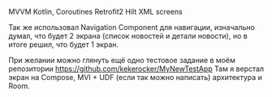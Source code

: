 MVVM
Kotlin, Coroutines
Retrofit2
Hilt
XML screens

Так же использовал Navigation Component для навигации, изначально думал, что будет 2 экрана (список новостей и детали новости), но в итоге решил, что будет 1 экран.

При желании можно глянуть ещё одно тестовое задание в моём репозитории https://github.com/kekerocker/MyNewTestApp
Там я верстал экран на Compose, MVI + UDF (если так можно написать) архитектура и Room.
